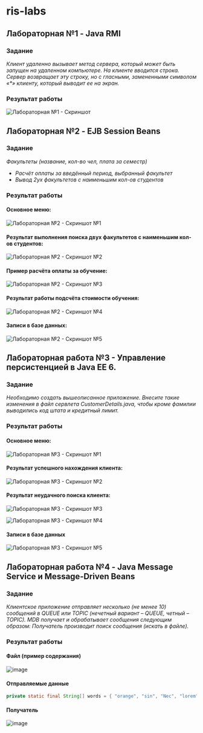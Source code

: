 # ris-labs
## Лабораторная №1 - Java RMI
### Задание
_Клиент удаленно вызывает метод сервера, который может быть запущен на удаленном компьютере. На клиенте вводится строка.  Сервер возвращает эту строку, но с гласными, замененными символом  «*» клиенту, который выводит ее на экран._

### Результат работы
![Лабораторная №1 - Скриншот](https://user-images.githubusercontent.com/57208499/154984457-ccdee53c-0462-4752-bb0d-21203d1c147c.png)


## Лабораторная №2 - EJB Session Beans
### Задание
*Факультеты (название, кол-во чел, плата за семестр)*
- *Расчёт оплаты за введённый период, выбранный факультет*
- *Вывод 2ух факультетов с наименьшим кол-ов студентов*

### Результат работы
#### Основное меню:

![Лабораторная №2 - Скриншот №1](https://user-images.githubusercontent.com/57208499/158068132-dae019ce-9442-4b79-96ea-57aa8339d785.png)

#### Результат выполнения поиска двух факультетов с наименьшим кол-ов студентов:

![Лабораторная №2 - Скриншот №2](https://user-images.githubusercontent.com/57208499/158068140-764a7777-5ff3-47ff-a667-e0ffcbf8c73b.png)

#### Пример расчёта оплаты за обучение:

![Лабораторная №2 - Скриншот №3](https://user-images.githubusercontent.com/57208499/158068146-97080a8f-feee-4ef5-9520-4e5c8bfeb8a8.png)

#### Результат работы подсчёта стоимости обучения:

![Лабораторная №2 - Скриншот №4](https://user-images.githubusercontent.com/57208499/158068151-cc6c9ef8-70c3-4db6-b811-c59f30fdf8dc.png)

#### Записи в базе данных:

![Лабораторная №2 - Скриншот №5](https://user-images.githubusercontent.com/57208499/158068267-6a1ccaa1-7ba1-464e-b990-37a776fd9bd2.png)


## Лабораторная работа №3 - Управление персистенцией в Java EE 6.
### Задание
*Необходимо создать вышеописанное приложение. Внесите такие  изменения в файл сервлета CustomerDetails.java, чтобы кроме фамилии выводились код штата и кредитный лимит.*

### Результат работы
#### Основное меню:

![Лабораторная №3 - Скриншот №1](https://user-images.githubusercontent.com/57208499/158155442-c62bb374-5f93-4ddb-b902-e0c1de341805.png)

#### Результат успешного нахождения клиента:

![Лабораторная №3 - Скриншот №2](https://user-images.githubusercontent.com/57208499/158155519-66c60f9c-a156-4b00-8f85-d1df25831bda.png)

#### Результат неудачного поиска клиента:

![Лабораторная №3 - Скриншот №3](https://user-images.githubusercontent.com/57208499/158155671-7c335b2c-ce21-4a43-b716-5de8ce33e878.png)

![Лабораторная №3 - Скриншот №4](https://user-images.githubusercontent.com/57208499/158155691-959ad27c-c054-420f-a83a-3724da14c7b2.png)

#### Записи в базе данных

![Лабораторная №3 - Скриншот №5](https://user-images.githubusercontent.com/57208499/158156000-fd7fb53e-3b85-4db0-87fa-4fac0d4c5b8f.png)


## Лабораторная работа №4 - Java Message Service и Message-Driven Beans
### Задание
*Клиентское приложение отправляет несколько (не менее 10) сообщений в QUEUE или TOPIC (нечетный вариант – QUEUE, четный – TOPIC). MDB получает и обрабатывает сообщения следующим образом: Получатель производит поиск сообщения (искать в файле).*

### Результат работы
#### Файл (пример содержания)

![image](https://user-images.githubusercontent.com/57208499/162575067-328aa900-ab20-4ad8-9537-c76148a30d27.png)

#### Отправляемые данные

```java
private static final String[] words = { "orange", "sin", "Nec", "lorem", "battle", "refrigerator", "radiation", "adipiscing", "cruelty", "wall" };
```

#### Получатель

![image](https://user-images.githubusercontent.com/57208499/162575201-54bbecd5-c0f5-4235-96e1-f7fc1a637a14.png)
